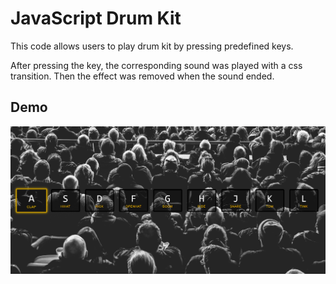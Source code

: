 # JavaScript Drum Kit

This code allows users to play drum kit by pressing predefined keys.

After pressing the key, the corresponding sound was played with a css transition. Then the effect was removed when the sound ended.

## Demo
![Screenshot of drum kit.](../assets/images/day1.png)
